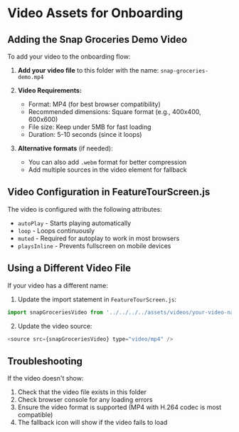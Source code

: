 # Video Assets for Onboarding

## Adding the Snap Groceries Demo Video

To add your video to the onboarding flow:

1. **Add your video file** to this folder with the name: `snap-groceries-demo.mp4`

2. **Video Requirements:**
   - Format: MP4 (for best browser compatibility)
   - Recommended dimensions: Square format (e.g., 400x400, 600x600)
   - File size: Keep under 5MB for fast loading
   - Duration: 5-10 seconds (since it loops)

3. **Alternative formats** (if needed):
   - You can also add `.webm` format for better compression
   - Add multiple sources in the video element for fallback

## Video Configuration in FeatureTourScreen.js

The video is configured with the following attributes:
- `autoPlay` - Starts playing automatically
- `loop` - Loops continuously
- `muted` - Required for autoplay to work in most browsers
- `playsInline` - Prevents fullscreen on mobile devices

## Using a Different Video File

If your video has a different name:

1. Update the import statement in `FeatureTourScreen.js`:
```javascript
import snapGroceriesVideo from '../../../../assets/videos/your-video-name.mp4';
```

2. Update the video source:
```javascript
<source src={snapGroceriesVideo} type="video/mp4" />
```

## Troubleshooting

If the video doesn't show:
1. Check that the video file exists in this folder
2. Check browser console for any loading errors
3. Ensure the video format is supported (MP4 with H.264 codec is most compatible)
4. The fallback icon will show if the video fails to load